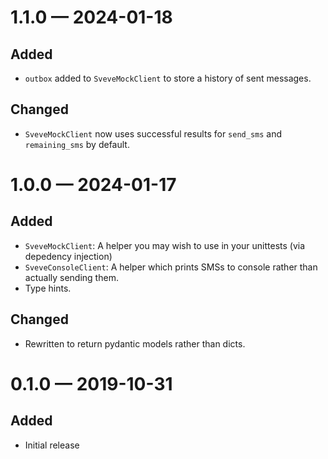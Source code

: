 
<a id='changelog-1.1.0'></a>
# 1.1.0 — 2024-01-18

## Added

- `outbox` added to `SveveMockClient` to store a history of sent messages.

## Changed

- `SveveMockClient` now uses successful results for `send_sms` and `remaining_sms` by default.

<a id='changelog-1.0.0'></a>
# 1.0.0 — 2024-01-17

## Added

- `SveveMockClient`: A helper you may wish to use in your unittests (via depedency injection)
- `SveveConsoleClient`: A helper which prints SMSs to console rather than actually sending them.
- Type hints.

## Changed

- Rewritten to return pydantic models rather than dicts.

<a id='changelog-0.1.0'></a>
# 0.1.0 — 2019-10-31

## Added

- Initial release
